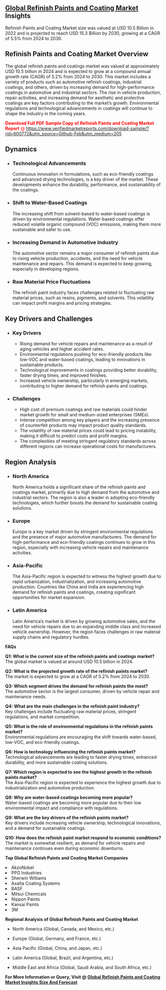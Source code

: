 <h2><a href="https://www.verifiedmarketreports.com/download-sample/?rid=600772&amp;utm_source=Github&amp;utm_medium=205" target="_blank">Global Refinish Paints and Coating Market</a> Insights</h2><p>Refinish Paints and Coating Market size was valued at USD 10.5 Billion in 2022 and is projected to reach USD 15.3 Billion by 2030, growing at a CAGR of 5.5% from 2024 to 2030.</p><p> <h2>Refinish Paints and Coating Market Overview</h2> <p>The global refinish paints and coatings market was valued at approximately USD 10.5 billion in 2024 and is expected to grow at a compound annual growth rate (CAGR) of 5.2% from 2024 to 2030. This market includes a variety of products such as automotive refinish coatings, industrial coatings, and others, driven by increasing demand for high-performance coatings in automotive and industrial sectors. The rise in vehicle production, repair activities, and increasing demand for aesthetic and protective coatings are key factors contributing to the market’s growth. Environmental regulations and technological advancements in coatings will continue to shape the industry in the coming years.</p> <p><p><span class=""><span style="color: #ff0000;"><strong>Download Full PDF Sample Copy of Refinish Paints and Coating Market Report</strong> @ </span><a href="https://www.verifiedmarketreports.com/download-sample/?rid=600772&amp;utm_source=Github-Feb&amp;utm_medium=205" target="_blank">https://www.verifiedmarketreports.com/download-sample/?rid=600772&amp;utm_source=Github-Feb&amp;utm_medium=205</a></span></p></p> <h2>Dynamics</h2> <ul> <li><h3>Technological Advancements</h3> Continuous innovation in formulations, such as eco-friendly coatings and advanced drying technologies, is a key driver of the market. These developments enhance the durability, performance, and sustainability of the coatings.</li> <li><h3>Shift to Water-Based Coatings</h3> The increasing shift from solvent-based to water-based coatings is driven by environmental regulations. Water-based coatings offer reduced volatile organic compound (VOC) emissions, making them more sustainable and safer to use.</li> <li><h3>Increasing Demand in Automotive Industry</h3> The automotive sector remains a major consumer of refinish paints due to rising vehicle production, accidents, and the need for vehicle maintenance and repairs. This demand is expected to keep growing, especially in developing regions.</li> <li><h3>Raw Material Price Fluctuations</h3> The refinish paint industry faces challenges related to fluctuating raw material prices, such as resins, pigments, and solvents. This volatility can impact profit margins and pricing strategies.</li> </ul> <h2>Key Drivers and Challenges</h2> <ul> <li><h3>Key Drivers</h3> <ul> <li>Rising demand for vehicle repairs and maintenance as a result of aging vehicles and higher accident rates.</li> <li>Environmental regulations pushing for eco-friendly products like low-VOC and water-based coatings, leading to innovations in sustainable products.</li> <li>Technological improvements in coatings providing better durability, faster drying times, and improved finishes.</li> <li>Increased vehicle ownership, particularly in emerging markets, contributing to higher demand for refinish paints and coatings.</li> </ul> </li> <li><h3>Challenges</h3> <ul> <li>High cost of premium coatings and raw materials could hinder market growth for small and medium-sized enterprises (SMEs).</li> <li>Intense competition among key players and the increasing presence of counterfeit products may impact product quality standards.</li> <li>The volatility of raw material prices could lead to pricing instability, making it difficult to predict costs and profit margins.</li> <li>The complexities of meeting stringent regulatory standards across different regions can increase operational costs for manufacturers.</li> </ul> </li> </ul> <h2>Region Analysis</h2> <ul> <li><h3>North America</h3> North America holds a significant share of the refinish paints and coatings market, primarily due to high demand from the automotive and industrial sectors. The region is also a leader in adopting eco-friendly technologies, which further boosts the demand for sustainable coating solutions.</li> <li><h3>Europe</h3> Europe is a key market driven by stringent environmental regulations and the presence of major automotive manufacturers. The demand for high-performance and eco-friendly coatings continues to grow in this region, especially with increasing vehicle repairs and maintenance activities.</li> <li><h3>Asia-Pacific</h3> The Asia-Pacific region is expected to witness the highest growth due to rapid urbanization, industrialization, and increasing automotive production. Countries like China and India are experiencing high demand for refinish paints and coatings, creating significant opportunities for market expansion.</li> <li><h3>Latin America</h3> Latin America’s market is driven by growing automotive sales, and the need for vehicle repairs due to an expanding middle class and increased vehicle ownership. However, the region faces challenges in raw material supply chains and regulatory hurdles.</li> </ul> <p><strong>FAQs</strong></p> <p><strong>Q1: What is the current size of the refinish paints and coatings market?</strong><br> The global market is valued at around USD 10.5 billion in 2024.</p> <p><strong>Q2: What is the projected growth rate of the refinish paints market?</strong><br> The market is expected to grow at a CAGR of 5.2% from 2024 to 2030.</p> <p><strong>Q3: Which segment drives the demand for refinish paints the most?</strong><br> The automotive sector is the largest consumer, driven by vehicle repair and maintenance needs.</p> <p><strong>Q4: What are the main challenges in the refinish paint industry?</strong><br> Key challenges include fluctuating raw material prices, stringent regulations, and market competition.</p> <p><strong>Q5: What is the role of environmental regulations in the refinish paints market?</strong><br> Environmental regulations are encouraging the shift towards water-based, low-VOC, and eco-friendly coatings.</p> <p><strong>Q6: How is technology influencing the refinish paints market?</strong><br> Technological advancements are leading to faster drying times, enhanced durability, and more sustainable coating solutions.</p> <p><strong>Q7: Which region is expected to see the highest growth in the refinish paints market?</strong><br> The Asia-Pacific region is expected to experience the highest growth due to industrialization and automotive production.</p> <p><strong>Q8: Why are water-based coatings becoming more popular?</strong><br> Water-based coatings are becoming more popular due to their low environmental impact and compliance with regulations.</p> <p><strong>Q9: What are the key drivers of the refinish paints market?</strong><br> Key drivers include increasing vehicle ownership, technological innovations, and a demand for sustainable coatings.</p> <p><strong>Q10: How does the refinish paint market respond to economic conditions?</strong><br> The market is somewhat resilient, as demand for vehicle repairs and maintenance continues even during economic downturns.</p> </p><p><strong>Top Global Refinish Paints and Coating Market Companies</strong></p><div data-test-id=""><p><li>AkzoNobel</li><li> PPG Industries</li><li> Sherwin Williams</li><li> Axalta Coating Systems</li><li> BASF</li><li> Mitsui Chemicals</li><li> Nippon Paints</li><li> Kansai Paints</li><li> 3M</li></p><div><strong>Regional Analysis of&nbsp;Global Refinish Paints and Coating Market</strong></div><ul><li dir="ltr"><p dir="ltr">North America&nbsp;(Global, Canada, and Mexico, etc.)</p></li><li dir="ltr"><p dir="ltr">Europe (Global, Germany, and France, etc.)</p></li><li dir="ltr"><p dir="ltr">Asia Pacific&nbsp;(Global, China, and Japan, etc.)</p></li><li dir="ltr"><p dir="ltr">Latin America&nbsp;(Global, Brazil, and Argentina, etc.)</p></li><li dir="ltr">Middle East and Africa&nbsp;(Global, Saudi Arabia, and South Africa, etc.)</li></ul><p><strong>For More Information or Query, Visit @&nbsp;</strong><strong><a href="https://www.verifiedmarketreports.com/product/refinish-paints-and-coating-market/?utm_source=Github&amp;utm_medium=205" target="_blank">Global Refinish Paints and Coating Market Insights Size And Forecast</a></strong></p></div>
